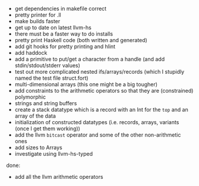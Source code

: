 - get dependencies in makefile correct
- pretty printer for .ll
- make builds faster
- get up to date on latest llvm-hs
- there must be a faster way to do installs
- pretty print Haskell code (both written and generated)
- add git hooks for pretty printing and hlint
- add haddock
- add a primitive to put/get a character from a handle (and add stdin/stdout/stderr values)
- test out more complicated nested ifs/arrays/records (which I stupidly named the test file struct.fort)
- multi-dimensional arrays (this one might be a big tougher)
- add constraints to the arithmetic operators so that they are (constrained) polymorphic
- strings and string buffers
- create a stack datatype which is a record with an Int for the `top` and an array of the data
- initialization of constructed datatypes (i.e. records, arrays, variants (once I get them working))
- add the llvm `bitcast` operator and some of the other non-arithmetic ones
- add sizes to Arrays
- investigate using llvm-hs-typed

done:
- add all the llvm arithmetic operators
